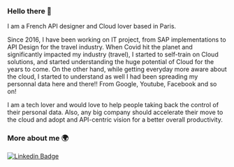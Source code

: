 ### Hello there 👋

I am a French API designer and Cloud lover based in Paris. 

Since 2016, I have been working on IT project, from SAP implementations to API Design for the travel industry. When Covid hit the planet and significantly impacted my industry (travel), I started to self-train on Cloud solutions, and started understanding the huge potential of Cloud for the years to come. On the other hand, while getting everyday more aware about the cloud, I started to understand as well I had been spreading my personnal data here and there!! From Google, Youtube, Facebook and so on! 

I am a tech lover and would love to help people taking back the control of their personal data. Also, any big company should accelerate their move to the cloud and adopt and API-centric vision for a better overall productivity. 

### More about me :earth_africa:

[![Linkedin Badge](https://img.shields.io/badge/-LinkedIn-blue?style=flat-square&logo=Linkedin&logoColor=white&link=www.linkedin.com/in/harshkumarkhatri/)](www.linkedin.com/in/benjaminvallet/)

<!--
**BenCloud75/BenCloud75** is a ✨ _special_ ✨ repository because its `README.md` (this file) appears on your GitHub profile.

### More about me



Here are some ideas to get you started:

- 🔭 I’m currently working on ...
- 🌱 I’m currently learning ...
- 👯 I’m looking to collaborate on ...
- 🤔 I’m looking for help with ...
- 💬 Ask me about ...
- 📫 How to reach me: ...
- 😄 Pronouns: ...
- ⚡ Fun fact: ...
-->
